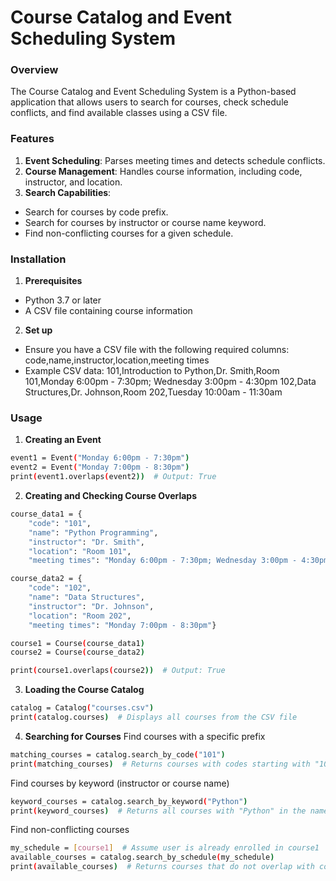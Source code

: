 # Course Catalog and Event Scheduling System 

### Overview 
The Course Catalog and Event Scheduling System is a Python-based application that allows users to search for courses, check schedule conflicts, and find available classes using a CSV file. 

### Features 
1. **Event Scheduling**: Parses meeting times and detects schedule conflicts.
2. **Course Management**: Handles course information, including code, instructor, and location.
3. **Search Capabilities**:
- Search for courses by code prefix.
- Search for courses by instructor or course name keyword.
- Find non-conflicting courses for a given schedule.

### Installation 
1. **Prerequisites**
- Python 3.7 or later
- A CSV file containing course information

2. **Set up** 
- Ensure you have a CSV file with the following required columns: 
    code,name,instructor,location,meeting times
- Example CSV data: 
    101,Introduction to Python,Dr. Smith,Room 101,Monday 6:00pm - 7:30pm; Wednesday 3:00pm - 4:30pm
    102,Data Structures,Dr. Johnson,Room 202,Tuesday 10:00am - 11:30am

### Usage 
1. **Creating an Event** 
```bash 
event1 = Event("Monday 6:00pm - 7:30pm")
event2 = Event("Monday 7:00pm - 8:30pm")
print(event1.overlaps(event2))  # Output: True
```

2. **Creating and Checking Course Overlaps** 
```bash 
course_data1 = {
    "code": "101",
    "name": "Python Programming",
    "instructor": "Dr. Smith",
    "location": "Room 101",
    "meeting times": "Monday 6:00pm - 7:30pm; Wednesday 3:00pm - 4:30pm"}

course_data2 = {
    "code": "102",
    "name": "Data Structures",
    "instructor": "Dr. Johnson",
    "location": "Room 202",
    "meeting times": "Monday 7:00pm - 8:30pm"}

course1 = Course(course_data1)
course2 = Course(course_data2)

print(course1.overlaps(course2))  # Output: True
```

3. **Loading the Course Catalog** 
```bash  
catalog = Catalog("courses.csv")
print(catalog.courses)  # Displays all courses from the CSV file
```

4. **Searching for Courses** 
Find courses with a specific prefix 
```bash  
matching_courses = catalog.search_by_code("101")
print(matching_courses)  # Returns courses with codes starting with "101"
```
Find courses by keyword (instructor or course name) 
```bash  
keyword_courses = catalog.search_by_keyword("Python")
print(keyword_courses)  # Returns all courses with "Python" in the name or instructor field
```
Find non-conflicting courses
```bash  
my_schedule = [course1]  # Assume user is already enrolled in course1
available_courses = catalog.search_by_schedule(my_schedule)
print(available_courses)  # Returns courses that do not overlap with course1
```